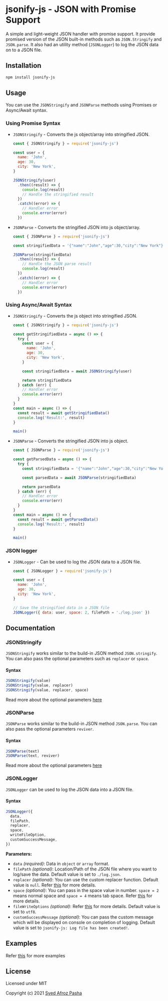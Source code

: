 # jsonify-js - JSON with Promise Support

A simple and light-weight JSON handler with promise support. It provide promised version of the JSON built-in methods such as `JSON.Stringify` and `JSON.parse`. It also had an utility method (`JSONLogger`) to log the JSON data on to a JSON file.

## Installation

```bash
npm install jsonify-js
```

## Usage

You can use the `JSONStringify` and `JSONParse` methods using Promises or Async/Await syntax.

### Using Promise Syntax

- `JSONStringify` - Converts the js object/array into stringified JSON.

  ```javascript
  const { JSONStringify } = require('jsonify-js')

  const user = {
    name: 'John',
    age: 30,
    city: 'New York',
  }

  JSONStringify(user)
    .then((result) => {
      console.log(result)
      // Handle the stringified result
    })
    .catch((error) => {
      // Handler error
      console.error(error)
    })
  ```

- `JSONParse` - Converts the stringified JSON into js object/array.

  ```javascript
  const { JSONParse } = require('jsonify-js')

  const stringifiedData = '{"name":"John","age":30,"city":"New York"}'

  JSONParse(stringifiedData)
    .then((result) => {
      // Handle the JSON parse result
      console.log(result)
    })
    .catch((error) => {
      // Handler error
      console.error(error)
    })
  ```

### Using Async/Await Syntax

- `JSONStringify` - Converts the js object into stringified JSON.

  ```javascript
  const { JSONStringify } = require('jsonify-js')

  const getStringifiedData = async () => {
    try {
      const user = {
        name: 'John',
        age: 30,
        city: 'New York',
      }

      const stringifiedData = await JSONStringify(user)

      return stringifiedData
    } catch (err) {
      // Handler error
      console.error(err)
    }
  }
  const main = async () => {
    const result = await getStringifiedData()
    console.log('Result:', result)
  }

  main()
  ```

- `JSONParse` - Converts the stringified JSON into js object.

  ```javascript
  const { JSONParse } = require('jsonify-js')

  const getParsedData = async () => {
    try {
      const stringifiedData = '{"name":"John","age":30,"city":"New York"}'

      const parsedData = await JSONParse(stringifiedData)

      return parsedData
    } catch (err) {
      // Handler error
      console.error(err)
    }
  }
  const main = async () => {
    const result = await getParsedData()
    console.log('Result:', result)
  }

  main()
  ```

### JSON logger

- `JSONLogger` - Can be used to log the JSON data to a JSON file.

  ```javascript
  const { JSONLogger } = require('jsonify-js')

  const user = {
    name: 'John',
    age: 30,
    city: 'New York',
  }

  // Save the stringified data in a JSON file
  JSONLogger({ data: user, space: 2, filePath = './log.json' })
  ```

## Documentation

### JSONStringify

`JSONStringify` works similar to the build-in JSON method `JSON.stringify`. You can also pass the optional parameters such as `replacer` or `space`.

#### Syntax

```javascript
JSONStringify(value)
JSONStringify(value, replacer)
JSONStringify(value, replacer, space)
```

Read more about the optional parameters <a href="https://developer.mozilla.org/en-US/docs/Web/JavaScript/Reference/Global_Objects/JSON/stringify" target="_blank">here</a>

### JSONParse

`JSONParse` works similar to the build-in JSON method `JSON.parse`. You can also pass the optional parameters `reviver`.

#### Syntax

```javascript
JSONParse(text)
JSONParse(text, reviver)
```

Read more about the optional parameters <a href="https://developer.mozilla.org/en-US/docs/Web/JavaScript/Reference/Global_Objects/JSON/parse" target="_blank">here</a>

### JSONLogger

`JSONLogger` can be used to log the JSON data into a JSON file.

#### Syntax

```javascript
JSONLogger({
  data,
  filePath,
  replacer,
  space,
  writeFileOption,
  customSuccessMessage,
})
```

**Parameters:**

- `data` _(required)_: Data in `object` or `array` format.
- `filePath` _(optional)_: Location/Path of the JSON file where you want to log/save the data. Default value is set to `./log.json`.
- `replacer` _(optional)_: You can use the custom replacer function. Default value is `null`. Refer [this](https://developer.mozilla.org/en-US/docs/Web/JavaScript/Reference/Global_Objects/JSON/stringify) for more details.
- `space` _(optional)_: You can pass in the space value in number. `space = 2` means normal space and `space = 4` means tab space. Refer [this](https://developer.mozilla.org/en-US/docs/Web/JavaScript/Reference/Global_Objects/JSON/stringify) for more details.
- `fileWriteOptions` _(optional)_: Refer [this](https://nodejs.org/api/fs.html#fs_fs_writefile_file_data_options_callback) for more details. Default value is set to `utf8`.
- `customSuccessMessage` _(optional)_: You can pass the custom message which will be displayed on console on completion of logging. Default value is set to `jsonify-js: Log file has been created!`.

## Examples

Refer [this](https://github.com/SyedAfrozPasha/jsonify-js/tree/main/example) for more examples
## License

Licensed under MIT

Copyright (c) 2021 [Syed Afroz Pasha](https://github.com/SyedAfrozPasha)
